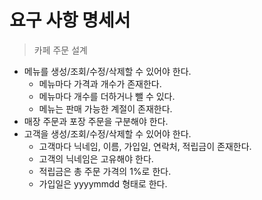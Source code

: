 # 요구 사항 명세서

> 카페 주문 설계

-   메뉴를 생성/조회/수정/삭제할 수 있어야 한다.
    -   메뉴마다 가격과 개수가 존재한다.
    -   메뉴마다 개수를 더하거나 뺄 수 있다.
    -   메뉴는 판매 가능한 계절이 존재한다.
-   매장 주문과 포장 주문을 구분해야 한다.
-   고객을 생성/조회/수정/삭제할 수 있어야 한다.
    -   고객마다 닉네임, 이름, 가입일, 연락처, 적립금이 존재한다.
    -   고객의 닉네임은 고유해야 한다.
    -   적립금은 총 주문 가격의 1%로 한다.
    -   가입일은 yyyymmdd 형태로 한다.

